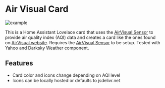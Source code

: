 # Air Visual Card

![example](https://github.com/dnguyen800/air-visual-card/blob/master/images/example.PNG)

This is a Home Assistant Lovelace card that uses the [AirVisual Sensor](https://www.home-assistant.io/components/sensor.airvisual/) to provide air quality index (AQI) data and creates a card like the ones found on [AirVisual website](https://www.airvisual.com). Requires the [AirVisual Sensor](https://www.home-assistant.io/components/sensor.airvisual/) to be setup. Tested with Yahoo and Darksky Weather component.

## Features
  - Card color and icons change depending on AQI level
  - Icons can be locally hosted or defaults to jsdelivr.net
